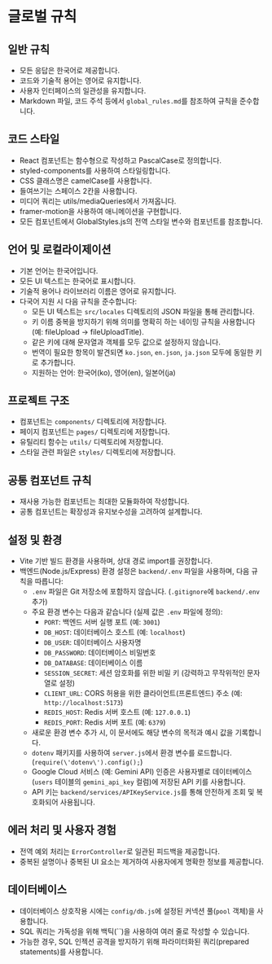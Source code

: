 # 글로벌 규칙

## 일반 규칙
- 모든 응답은 한국어로 제공합니다.
- 코드와 기술적 용어는 영어로 유지합니다.
- 사용자 인터페이스의 일관성을 유지합니다.
- Markdown 파일, 코드 주석 등에서 `global_rules.md`를 참조하여 규칙을 준수합니다.

## 코드 스타일
- React 컴포넌트는 함수형으로 작성하고 PascalCase로 정의합니다.
- styled-components를 사용하여 스타일링합니다.
- CSS 클래스명은 camelCase를 사용합니다.
- 들여쓰기는 스페이스 2칸을 사용합니다.
- 미디어 쿼리는 utils/mediaQueries에서 가져옵니다.
- framer-motion을 사용하여 애니메이션을 구현합니다.
- 모든 컴포넌트에서 GlobalStyles.js의 전역 스타일 변수와 컴포넌트를 참조합니다.

## 언어 및 로컬라이제이션
- 기본 언어는 한국어입니다.
- 모든 UI 텍스트는 한국어로 표시합니다.
- 기술적 용어나 라이브러리 이름은 영어로 유지합니다.
- 다국어 지원 시 다음 규칙을 준수합니다:
    - 모든 UI 텍스트는 `src/locales` 디렉토리의 JSON 파일을 통해 관리합니다.
    - 키 이름 중복을 방지하기 위해 의미를 명확히 하는 네이밍 규칙을 사용합니다(예: fileUpload → fileUploadTitle).
    - 같은 키에 대해 문자열과 객체를 모두 값으로 설정하지 않습니다.
    - 번역이 필요한 항목이 발견되면 `ko.json`, `en.json`, `ja.json` 모두에 동일한 키로 추가합니다.
    - 지원하는 언어: 한국어(ko), 영어(en), 일본어(ja)

## 프로젝트 구조
- 컴포넌트는 `components/` 디렉토리에 저장합니다.
- 페이지 컴포넌트는 `pages/` 디렉토리에 저장합니다.
- 유틸리티 함수는 `utils/` 디렉토리에 저장합니다.
- 스타일 관련 파일은 `styles/` 디렉토리에 저장합니다.

## 공통 컴포넌트 규칙
- 재사용 가능한 컴포넌트는 최대한 모듈화하여 작성합니다.
- 공통 컴포넌트는 확장성과 유지보수성을 고려하여 설계합니다.

## 설정 및 환경
- Vite 기반 빌드 환경을 사용하며, 상대 경로 import를 권장합니다.
- 백엔드(Node.js/Express) 환경 설정은 `backend/.env` 파일을 사용하며, 다음 규칙을 따릅니다:
    - `.env` 파일은 Git 저장소에 포함하지 않습니다. (`.gitignore`에 `backend/.env` 추가)
    - 주요 환경 변수는 다음과 같습니다 (실제 값은 `.env` 파일에 정의):
        - `PORT`: 백엔드 서버 실행 포트 (예: `3001`)
        - `DB_HOST`: 데이터베이스 호스트 (예: `localhost`)
        - `DB_USER`: 데이터베이스 사용자명
        - `DB_PASSWORD`: 데이터베이스 비밀번호 
        - `DB_DATABASE`: 데이터베이스 이름
        - `SESSION_SECRET`: 세션 암호화를 위한 비밀 키 (강력하고 무작위적인 문자열로 설정)
        - `CLIENT_URL`: CORS 허용을 위한 클라이언트(프론트엔드) 주소 (예: `http://localhost:5173`)
        - `REDIS_HOST`: Redis 서버 호스트 (예: `127.0.0.1`)
        - `REDIS_PORT`: Redis 서버 포트 (예: `6379`)
    - 새로운 환경 변수 추가 시, 이 문서에도 해당 변수의 목적과 예시 값을 기록합니다.
    - `dotenv` 패키지를 사용하여 `server.js`에서 환경 변수를 로드합니다. (`require(\'dotenv\').config();`)
    - Google Cloud 서비스 (예: Gemini API) 인증은 사용자별로 데이터베이스(`users` 테이블의 `gemini_api_key` 컬럼)에 저장된 API 키를 사용합니다.
    - API 키는 `backend/services/APIKeyService.js`를 통해 안전하게 조회 및 복호화되어 사용됩니다.

## 에러 처리 및 사용자 경험
- 전역 예외 처리는 `ErrorController`로 일관된 피드백을 제공합니다. 
- 중복된 설명이나 중복된 UI 요소는 제거하여 사용자에게 명확한 정보를 제공합니다.

## 데이터베이스
- 데이터베이스 상호작용 시에는 `config/db.js`에 설정된 커넥션 풀(`pool` 객체)을 사용합니다.
- SQL 쿼리는 가독성을 위해 백틱(``)을 사용하여 여러 줄로 작성할 수 있습니다.
- 가능한 경우, SQL 인젝션 공격을 방지하기 위해 파라미터화된 쿼리(prepared statements)를 사용합니다.
